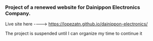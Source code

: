 ### Project of a renewed website for Dainippon Electronics Company.

Live site here ---->  https://lopezatn.github.io/dainippon-electronics/

The project is suspended until I can organize my time to continue it

